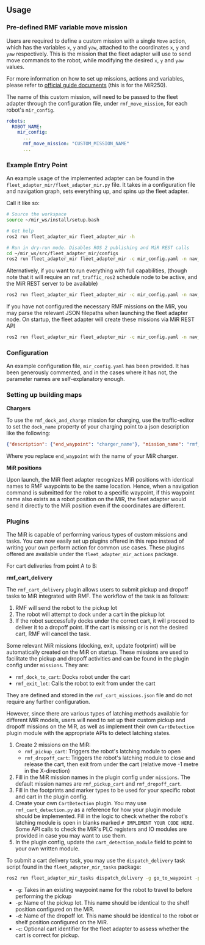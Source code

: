 ## Usage

### Pre-defined RMF variable move mission

Users are required to define a custom mission with a single `Move` action, which has the variables `x`, `y` and `yaw`, attached to the coordinates `x`, `y` and `yaw` respectively. This is the mission that the fleet adapter will use to send move commands to the robot, while modifying the desired `x`, `y` and `yaw` values.

For more information on how to set up missions, actions and variables, please refer to [official guide documents](https://www.manualslib.com/manual/1941073/Mir-Mir250.html?page=150#manual) (this is for the MiR250).

The name of this custom mission, will need to be passed to the fleet adapter through the configuration file, under `rmf_move_mission`, for each robot's `mir_config`.

```yaml
robots:
  ROBOT_NAME:
    mir_config:
      ...
      rmf_move_mission: "CUSTOM_MISSION_NAME"
      ...
```

### Example Entry Point

An example usage of the implemented adapter can be found in the `fleet_adapter_mir/fleet_adapter_mir.py` file. It takes in a configuration file and navigation graph, sets everything up, and spins up the fleet adapter.

Call it like so:

```bash
# Source the workspace
source ~/mir_ws/install/setup.bash

# Get help
ros2 run fleet_adapter_mir fleet_adapter_mir -h

# Run in dry-run mode. Disables ROS 2 publishing and MiR REST calls
cd ~/mir_ws/src/fleet_adapter_mir/configs
ros2 run fleet_adapter_mir fleet_adapter_mir -c mir_config.yaml -n nav_graph.yaml -d
```

Alternatively, if you want to run everything with full capabilities, (though note that it will require an `rmf_traffic_ros2` schedule node to be active, and the MiR REST server to be available)

```bash
ros2 run fleet_adapter_mir fleet_adapter_mir -c mir_config.yaml -n nav_graph.yaml
```

If you have not configured the necessary RMF missions on the MiR, you may parse the relevant JSON filepaths when launching the fleet adapter node. On startup, the fleet adapter will create these missions via MiR REST API

```bash
ros2 run fleet_adapter_mir fleet_adapter_mir -c mir_config.yaml -n nav_graph.yaml -a ../missions/rmf_missions.json
```



### Configuration

An example configuration file, `mir_config.yaml` has been provided. It has been generously commented, and in the cases where it has not, the parameter names are self-explanatory enough.



### Setting up building maps

**Chargers**

To use the `rmf_dock_and_charge` mission for charging, use the traffic-editor to set the `dock_name` property of your charging point to a json description like the following:
```json
{"description": {"end_waypoint": "charger_name"}, "mission_name": "rmf_dock_and_charge"}
```
Where you replace `end_waypoint` with the name of your MiR charger.


**MiR positions**

Upon launch, the MiR fleet adapter recognizes MiR positions with identical names to RMF waypoints to be the same location. Hence, when a navigation command is submitted for the robot to a specific waypoint, if this waypoint name also exists as a robot position on the MiR, the fleet adapter would send it directly to the MiR position even if the coordinates are different.


### Plugins

The MiR is capable of performing various types of custom missions and tasks. You can now easily set up plugins offered in this repo instead of writing your own perform action for common use cases. These plugins offered are available under the `fleet_adapter_mir_actions` package.

For cart deliveries from point A to B:

**rmf_cart_delivery**

The `rmf_cart_delivery` plugin allows users to submit pickup and dropoff tasks to MiR integrated with RMF. The workflow of the task is as follows:
1. RMF will send the robot to the pickup lot
2. The robot will attempt to dock under a cart in the pickup lot
3. If the robot successfully docks under the correct cart, it will proceed to deliver it to a dropoff point. If the cart is missing or is not the desired cart, RMF will cancel the task.

Some relevant MiR missions (docking, exit, update footprint) will be automatically created on the MiR on startup. These missions are used to facilitate the pickup and dropoff activities and can be found in the plugin config under `missions`. They are:
- `rmf_dock_to_cart`: Docks robot under the cart
- `rmf_exit_lot`: Calls the robot to exit from under the cart

They are defined and stored in the `rmf_cart_missions.json` file and do not require any further configuration.

However, since there are various types of latching methods available for different MiR models, users will need to set up their custom pickup and dropoff missions on the MiR, as well as implement their own `CartDetection` plugin module with the appropriate APIs to detect latching states.
1. Create 2 missions on the MiR:
   - `rmf_pickup_cart`: Triggers the robot's latching module to open
   - `rmf_dropoff_cart`: Triggers the robot's latching module to close and release the cart, then exit from under the cart (relative move -1 metre in the X-direction)
2. Fill in the MiR mission names in the plugin config under `missions`. The default mission names are `rmf_pickup_cart` and `rmf_dropoff_cart`.
3. Fill in the footprints and marker types to be used for your specific robot and cart in the plugin config.
4. Create your own `CartDetection` plugin. You may use `rmf_cart_detection.py` as a reference for how your plugin module should be implemented. Fill in the logic to check whether the robot's latching module is open in blanks marked `# IMPLEMENT YOUR CODE HERE`. Some API calls to check the MiR's PLC registers and IO modules are provided in case you may want to use them.
5. In the plugin config, update the `cart_detection_module` field to point to your own written module.

To submit a cart delivery task, you may use the `dispatch_delivery` task script found in the `fleet_adapter_mir_tasks` package:
```bash
ros2 run fleet_adapter_mir_tasks dispatch_delivery -g go_to_waypoint -p pickup_lot -d dropoff_lot -c some_cart_id
```
- `-g`: Takes in an existing waypoint name for the robot to travel to before performing the pickup
- `-p`: Name of the pickup lot. This name should be identical to the shelf position configured on the MiR.
- `-d`: Name of the dropoff lot. This name should be identical to the robot or shelf position configured on the MiR.
- `-c`: Optional cart identifier for the fleet adapter to assess whether the cart is correct for pickup. 
